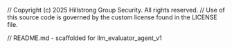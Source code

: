 // Copyright (c) 2025 Hillstrong Group Security. All rights reserved.
// Use of this source code is governed by the custom license found in the LICENSE file.

// README.md - scaffolded for llm_evaluator_agent_v1